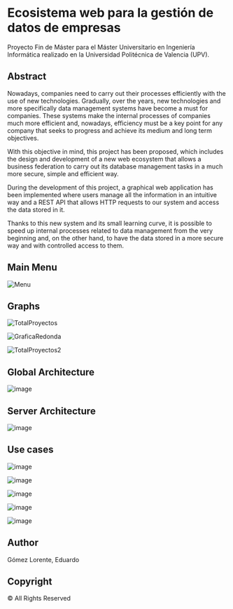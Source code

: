# Ecosistema web para la gestión de datos de empresas

Proyecto Fin de Máster para el Máster Universitario en Ingeniería Informática realizado en la Universidad Politécnica de Valencia (UPV).

## Abstract

Nowadays, companies need to carry out their processes efficiently with the use of new technologies. Gradually, over the years, new technologies and more specifically data management systems have become a must for companies. These systems make the internal processes of companies much more efficient and, nowadays, efficiency must be a key point for any company that seeks to progress and achieve its medium and long term objectives.

With this objective in mind, this project has been proposed, which includes the design and development of a new web ecosystem that allows a business federation to carry out its database management tasks in a much more secure, simple and efficient way.

During the development of this project, a graphical web application has been implemented where users manage all the information in an intuitive way and a REST API that allows HTTP requests to our system and access the data stored in it.

Thanks to this new system and its small learning curve, it is possible to speed up internal processes related to data management from the very beginning and, on the other hand, to have the data stored in a more secure way and with controlled access to them.

## Main Menu

![Menu](https://github.com/eduardegomez/Fevama/assets/47666551/79d7fc3d-5b6a-4621-97e3-4bab07dc60f0)

## Graphs

![TotalProyectos](https://github.com/eduardegomez/Fevama/assets/47666551/0d3386c4-3477-4ac9-81c3-84ef498ad4b6)

![GraficaRedonda](https://github.com/eduardegomez/Fevama/assets/47666551/a8545edf-16c1-45d5-a39e-c4563dad0233)

![TotalProyectos2](https://github.com/eduardegomez/Fevama/assets/47666551/b96b3a50-0d41-46d3-8377-ad246d68ea7f)

## Global Architecture

![image](https://github.com/eduardegomez/Fevama/assets/47666551/6839c47e-034b-45a0-9a0f-39168418519b)

## Server Architecture

![image](https://github.com/eduardegomez/Fevama/assets/47666551/655d678f-798d-4a4a-b1d1-f87b9320080a)

## Use cases

![image](https://github.com/eduardegomez/Fevama/assets/47666551/2411fd4a-2fc4-4579-b49d-8eda65f832a1)

![image](https://github.com/eduardegomez/Fevama/assets/47666551/bd6f98a6-2916-4d4a-9dbb-3d8a44aaa33f)

![image](https://github.com/eduardegomez/Fevama/assets/47666551/00b2cd65-ea3d-44cb-a91b-64faa51badd0)

![image](https://github.com/eduardegomez/Fevama/assets/47666551/b053a401-6e50-4d73-810a-63c013246ade)

![image](https://github.com/eduardegomez/Fevama/assets/47666551/835e8aab-29b0-44cc-8f8e-eca32b2cf166)

## Author

Gómez Lorente, Eduardo


## Copyright

©️ All Rights Reserved
